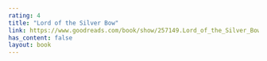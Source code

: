 ```yaml
---
rating: 4
title: "Lord of the Silver Bow"
link: https://www.goodreads.com/book/show/257149.Lord_of_the_Silver_Bow
has_content: false
layout: book
---
```

